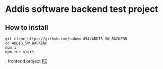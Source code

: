 # Addis software backend test project
## How to install
```shell
git clone https://github.com/nahom-d54/ADDIS_SW_BACKEND
cd ADDIS_SW_BACKEND
npm i
npm run start
```

. frontend project [FE](https://github.com/nahom-d54/ADDIS_SW_FRONTEND)
